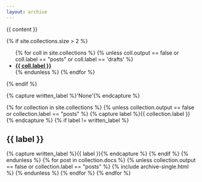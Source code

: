 ```yaml
---
layout: archive
---
```


{{ content }}

{% if site.collections.size > 2 %}
  <ul class="taxonomy__index">
      {% for coll in site.collections %}
        {% unless coll.output == false or coll.label == "posts" or coll.label == 'drafts' %}
          <li>
            <a href="#{{ coll.label | slugify }}">
              <strong>{{ coll.label }}</strong>
            </a>
          </li>
        {% endunless %}
      {% endfor %}
  </ul>
{% endif %}

{% capture written_label %}'None'{% endcapture %}

{% for collection in site.collections %}
  {% unless collection.output == false or collection.label == "posts" %}
    {% capture label %}{{ collection.label }}{% endcapture %}
    {% if label != written_label %}
      <h2 id="{{ label | slugify }}" class="archive__subtitle">{{ label }}</h2>
      {% capture written_label %}{{ label }}{% endcapture %}
    {% endif %}
  {% endunless %}
  {% for post in collection.docs %}
    {% unless collection.output == false or collection.label == "posts" %}
      {% include archive-single.html %}
    {% endunless %}
  {% endfor %}
{% endfor %}